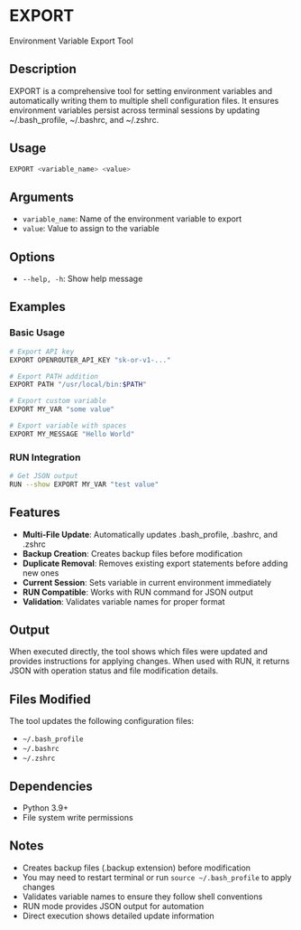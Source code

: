 # EXPORT

Environment Variable Export Tool

## Description

EXPORT is a comprehensive tool for setting environment variables and automatically writing them to multiple shell configuration files. It ensures environment variables persist across terminal sessions by updating ~/.bash_profile, ~/.bashrc, and ~/.zshrc.

## Usage

```bash
EXPORT <variable_name> <value>
```

## Arguments

- `variable_name`: Name of the environment variable to export
- `value`: Value to assign to the variable

## Options

- `--help, -h`: Show help message

## Examples

### Basic Usage
```bash
# Export API key
EXPORT OPENROUTER_API_KEY "sk-or-v1-..."

# Export PATH addition
EXPORT PATH "/usr/local/bin:$PATH"

# Export custom variable
EXPORT MY_VAR "some value"

# Export variable with spaces
EXPORT MY_MESSAGE "Hello World"
```

### RUN Integration
```bash
# Get JSON output
RUN --show EXPORT MY_VAR "test value"
```

## Features

- **Multi-File Update**: Automatically updates .bash_profile, .bashrc, and .zshrc
- **Backup Creation**: Creates backup files before modification
- **Duplicate Removal**: Removes existing export statements before adding new ones
- **Current Session**: Sets variable in current environment immediately
- **RUN Compatible**: Works with RUN command for JSON output
- **Validation**: Validates variable names for proper format

## Output

When executed directly, the tool shows which files were updated and provides instructions for applying changes. When used with RUN, it returns JSON with operation status and file modification details.

## Files Modified

The tool updates the following configuration files:
- `~/.bash_profile`
- `~/.bashrc`
- `~/.zshrc`

## Dependencies

- Python 3.9+
- File system write permissions

## Notes

- Creates backup files (.backup extension) before modification
- You may need to restart terminal or run `source ~/.bash_profile` to apply changes
- Validates variable names to ensure they follow shell conventions
- RUN mode provides JSON output for automation
- Direct execution shows detailed update information 